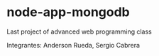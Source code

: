 # node-app-mongodb
Last project of advanced web programming class

Integrantes: Anderson Rueda, Sergio Cabrera
